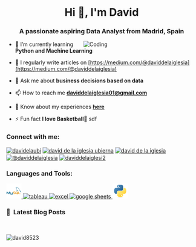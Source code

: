 <h1 align="center">Hi 👋, I'm David</h1>
<h3 align="center">A passionate aspiring Data Analyst from Madrid, Spain</h3>
<img align="right" alt="Coding" width="300" src="https://indoanalytica.com/static/images/data-science-2.gif">

- 🌱 I’m currently learning **Python and Machine Learning**

- 📝 I regularly write articles on [https://medium.com/@daviddelaiglesia](https://medium.com/@daviddelaiglesia)

- 💬 Ask me about **business decisions based on data**

- 📫 How to reach me **daviddelaiglesia01@gmail.com**

- 📄 Know about my experiences **[here](https://drive.google.com/file/d/1h8s-5PKr8e0m5zUilVKutqRuTjURO0OI/view?usp=sharing)**

- ⚡ Fun fact **I love Basketball🏀**
sdf


<h3 align="left">Connect with me:</h3>
<p align="left">
<a href="https://twitter.com/davidelaubi" target="blank"><img align="center" src="https://raw.githubusercontent.com/rahuldkjain/github-profile-readme-generator/master/src/images/icons/Social/twitter.svg" alt="davidelaubi" height="30" width="40" /></a>
<a href="https://www.linkedin.com/in/daviddelaiglesiaubierna/" target="blank"><img align="center" src="https://raw.githubusercontent.com/rahuldkjain/github-profile-readme-generator/master/src/images/icons/Social/linked-in-alt.svg" alt="david de la iglesia ubierna" height="30" width="40" /></a>
<a href="https://www.kaggle.com/daviddelaiglesia" target="blank"><img align="center" src="https://raw.githubusercontent.com/rahuldkjain/github-profile-readme-generator/master/src/images/icons/Social/kaggle.svg" alt="david de la iglesia" height="30" width="40" /></a>
<a href="https://medium.com/@daviddelaiglesia" target="blank"><img align="center" src="https://raw.githubusercontent.com/rahuldkjain/github-profile-readme-generator/master/src/images/icons/Social/medium.svg" alt="@daviddelaiglesia" height="30" width="40" /></a>
<a href="https://www.hackerrank.com/daviddelaiglesi2" target="blank"><img align="center" src="https://raw.githubusercontent.com/rahuldkjain/github-profile-readme-generator/master/src/images/icons/Social/hackerrank.svg" alt="daviddelaiglesi2" height="30" width="40" /></a>
</p>

<h3 align="left">Languages and Tools:</h3>
<p align="left"> <a href="https://www.mysql.com/" target="_blank" rel="noreferrer"> <img src="https://raw.githubusercontent.com/devicons/devicon/master/icons/mysql/mysql-original-wordmark.svg" alt="mysql" width="40" height="40"/> </a> 
<a href="https://www.tableau.com/es-es" target="_blank" rel="noreferrer"> <img src="https://leadgenapp.io/wp-content/uploads/2022/03/7bd91b97a727d5073e8823982e3e1a8f_3.png" alt="tableau" width="40" height="40"/> </a> 
<a href="https://www.microsoft.com/es-es/microsoft-365/excel" target="_blank" rel="noreferrer"> <img src="https://upload.wikimedia.org/wikipedia/commons/thumb/3/34/Microsoft_Office_Excel_%282019%E2%80%93present%29.svg/258px-Microsoft_Office_Excel_%282019%E2%80%93present%29.svg.png" alt="excel" width="40" height="40"/> </a> 
<a href="https://www.google.es/intl/es/sheets/about/" target="_blank" rel="noreferrer"> <img src="https://cdn-icons-png.flaticon.com/512/2965/2965327.png" alt="google sheets" width="40" height="40"/> </a>
<a href="https://www.python.org" target="_blank" rel="noreferrer"> <img src="https://raw.githubusercontent.com/devicons/devicon/master/icons/python/python-original.svg" alt="python" width="40" height="40"/> </a> </p>

### 📕 &nbsp;**Latest Blog Posts**
<!-- BLOG-POST-LIST:START -->
<!-- BLOG-POST-LIST:END -->
<br />
<p><img align="center" src="https://github-readme-streak-stats.herokuapp.com/?user=david8523&" alt="david8523" /></p>
